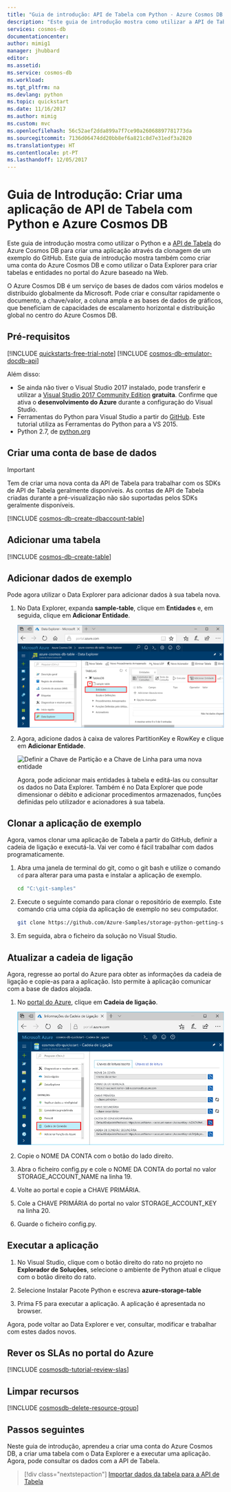 ```yaml
---
title: "Guia de introdução: API de Tabela com Python - Azure Cosmos DB | Microsoft Docs"
description: "Este guia de introdução mostra como utilizar a API de Tabela do Azure Cosmos DB para criar uma aplicação com o portal do Azure e Python"
services: cosmos-db
documentationcenter: 
author: mimig1
manager: jhubbard
editor: 
ms.assetid: 
ms.service: cosmos-db
ms.workload: 
ms.tgt_pltfrm: na
ms.devlang: python
ms.topic: quickstart
ms.date: 11/16/2017
ms.author: mimig
ms.custom: mvc
ms.openlocfilehash: 56c52aef2dda899a7f7ce90a26068897781773da
ms.sourcegitcommit: 7136d06474dd20bb8ef6a821c8d7e31edf3a2820
ms.translationtype: HT
ms.contentlocale: pt-PT
ms.lasthandoff: 12/05/2017
---
```

# <a name="quickstart-build-a-table-api-app-with-python-and-azure-cosmos-db"></a>Guia de Introdução: Criar uma aplicação de API de Tabela com Python e Azure Cosmos DB

Este guia de introdução mostra como utilizar o Python e a [API de Tabela](table-introduction.md) do Azure Cosmos DB para criar uma aplicação através da clonagem de um exemplo do GitHub. Este guia de introdução mostra também como criar uma conta do Azure Cosmos DB e como utilizar o Data Explorer para criar tabelas e entidades no portal do Azure baseado na Web.

O Azure Cosmos DB é um serviço de bases de dados com vários modelos e distribuído globalmente da Microsoft. Pode criar e consultar rapidamente o documento, a chave/valor, a coluna ampla e as bases de dados de gráficos, que beneficiam de capacidades de escalamento horizontal e distribuição global no centro do Azure Cosmos DB. 

## <a name="prerequisites"></a>Pré-requisitos

[!INCLUDE [quickstarts-free-trial-note](../../includes/quickstarts-free-trial-note.md)]
[!INCLUDE [cosmos-db-emulator-docdb-api](../../includes/cosmos-db-emulator-docdb-api.md)]

Além disso:

* Se ainda não tiver o Visual Studio 2017 instalado, pode transferir e utilizar a [Visual Studio 2017 Community Edition](https://www.visualstudio.com/downloads/) **gratuita**. Confirme que ativa o **desenvolvimento do Azure** durante a configuração do Visual Studio.
* Ferramentas do Python para Visual Studio a partir do [GitHub](http://microsoft.github.io/PTVS/). Este tutorial utiliza as Ferramentas do Python para a VS 2015.
* Python 2.7, de [python.org](https://www.python.org/downloads/release/python-2712/)

## <a name="create-a-database-account"></a>Criar uma conta de base de dados

> [!IMPORTANT] 
> Tem de criar uma nova conta da API de Tabela para trabalhar com os SDKs de API de Tabela geralmente disponíveis. As contas de API de Tabela criadas durante a pré-visualização não são suportadas pelos SDKs geralmente disponíveis.
>

[!INCLUDE [cosmos-db-create-dbaccount-table](../../includes/cosmos-db-create-dbaccount-table.md)]

## <a name="add-a-table"></a>Adicionar uma tabela

[!INCLUDE [cosmos-db-create-table](../../includes/cosmos-db-create-table.md)]

## <a name="add-sample-data"></a>Adicionar dados de exemplo

Pode agora utilizar o Data Explorer para adicionar dados à sua tabela nova.

1. No Data Explorer, expanda **sample-table**, clique em **Entidades** e, em seguida, clique em **Adicionar Entidade**.

   ![Criar novas entidades no Data Explorer no portal do Azure](./media/create-table-dotnet/azure-cosmosdb-data-explorer-new-document.png)
2. Agora, adicione dados à caixa de valores PartitionKey e RowKey e clique em **Adicionar Entidade**.

   ![Definir a Chave de Partição e a Chave de Linha para uma nova entidade](./media/create-table-dotnet/azure-cosmosdb-data-explorer-new-entity.png)
  
    Agora, pode adicionar mais entidades à tabela e editá-las ou consultar os dados no Data Explorer. Também é no Data Explorer que pode dimensionar o débito e adicionar procedimentos armazenados, funções definidas pelo utilizador e acionadores à sua tabela.

## <a name="clone-the-sample-application"></a>Clonar a aplicação de exemplo

Agora, vamos clonar uma aplicação de Tabela a partir do GitHub, definir a cadeia de ligação e executá-la. Vai ver como é fácil trabalhar com dados programaticamente. 

1. Abra uma janela de terminal do git, como o git bash e utilize o comando `cd` para alterar para uma pasta e instalar a aplicação de exemplo. 

    ```bash
    cd "C:\git-samples"
    ```

2. Execute o seguinte comando para clonar o repositório de exemplo. Este comando cria uma cópia da aplicação de exemplo no seu computador. 

    ```bash
    git clone https://github.com/Azure-Samples/storage-python-getting-started.git
    ```

3. Em seguida, abra o ficheiro da solução no Visual Studio. 

## <a name="update-your-connection-string"></a>Atualizar a cadeia de ligação

Agora, regresse ao portal do Azure para obter as informações da cadeia de ligação e copie-as para a aplicação. Isto permite à aplicação comunicar com a base de dados alojada. 

1. No [portal do Azure](http://portal.azure.com/), clique em **Cadeia de ligação**. 

    ![Ver e copiar a CADEIA DE LIGAÇÃO no painel Cadeia de Ligação](./media/create-table-python/connection-string.png)

2. Copie o NOME DA CONTA com o botão do lado direito.

3. Abra o ficheiro config.py e cole o NOME DA CONTA do portal no valor STORAGE_ACCOUNT_NAME na linha 19.

4. Volte ao portal e copie a CHAVE PRIMÁRIA.

5. Cole a CHAVE PRIMÁRIA do portal no valor STORAGE_ACCOUNT_KEY na linha 20.

3. Guarde o ficheiro config.py.

## <a name="run-the-app"></a>Executar a aplicação

1. No Visual Studio, clique com o botão direito do rato no projeto no **Explorador de Soluções**, selecione o ambiente de Python atual e clique com o botão direito do rato.

2. Selecione Instalar Pacote Python e escreva **azure-storage-table**

3. Prima F5 para executar a aplicação. A aplicação é apresentada no browser. 

Agora, pode voltar ao Data Explorer e ver, consultar, modificar e trabalhar com estes dados novos. 

## <a name="review-slas-in-the-azure-portal"></a>Rever os SLAs no portal do Azure

[!INCLUDE [cosmosdb-tutorial-review-slas](../../includes/cosmos-db-tutorial-review-slas.md)]

## <a name="clean-up-resources"></a>Limpar recursos

[!INCLUDE [cosmosdb-delete-resource-group](../../includes/cosmos-db-delete-resource-group.md)]

## <a name="next-steps"></a>Passos seguintes

Neste guia de introdução, aprendeu a criar uma conta do Azure Cosmos DB, a criar uma tabela com o Data Explorer e a executar uma aplicação.  Agora, pode consultar os dados com a API de Tabela.  

> [!div class="nextstepaction"]
> [Importar dados da tabela para a API de Tabela](table-import.md)

